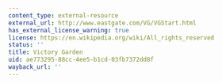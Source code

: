 ```yaml
---
content_type: external-resource
external_url: http://www.eastgate.com/VG/VGStart.html
has_external_license_warning: true
license: https://en.wikipedia.org/wiki/All_rights_reserved
status: ''
title: Victory Garden
uid: ae773295-88cc-4ee5-b1cd-03fb7372dd8f
wayback_url: ''
---
```

